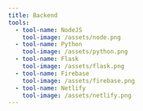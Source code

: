 ```yaml
---
title: Backend
tools:
  - tool-name: NodeJS
    tool-image: /assets/node.png
  - tool-name: Python
    tool-image: /assets/python.png
  - tool-name: Flask
    tool-image: /assets/flask.png
  - tool-name: Firebase
    tool-image: /assets/firebase.png
  - tool-name: Netlify
    tool-image: /assets/netlify.png
---
```

